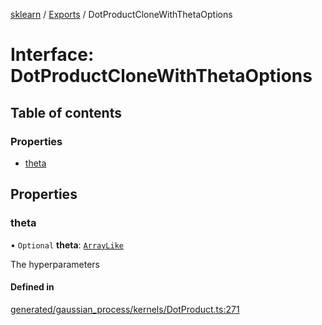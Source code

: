 [sklearn](../readme.md) / [Exports](../modules.md) / DotProductCloneWithThetaOptions

# Interface: DotProductCloneWithThetaOptions

## Table of contents

### Properties

- [theta](DotProductCloneWithThetaOptions.md#theta)

## Properties

### theta

• `Optional` **theta**: [`ArrayLike`](../modules.md#arraylike)

The hyperparameters

#### Defined in

[generated/gaussian_process/kernels/DotProduct.ts:271](https://github.com/transitive-bullshit/scikit-learn-ts/blob/367336a/packages/sklearn/src/generated/gaussian_process/kernels/DotProduct.ts#L271)
